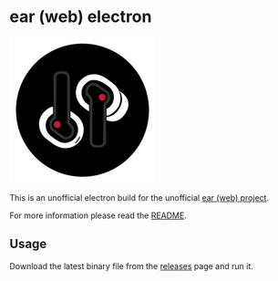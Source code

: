 # ear (web) electron
![Ear(web) Logo](res/icons/256x256.png)

This is an unofficial electron build for the unofficial [ear (web) project](https://github.com/radiance-project/ear-web).

For more information please read the [README](./README_EAR_WEB.md).

## Usage

Download the latest binary file from the [releases](https://github.com/MemerGamer/ear-web-electron/releases) page and run it.
